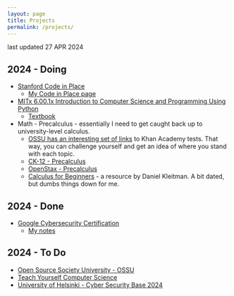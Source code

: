 ```yaml
---
layout: page
title: Projects
permalink: /projects/
---
```


last updated 27 APR 2024

## 2024 - Doing
- [Stanford Code in Place](https://codeinplace.stanford.edu/)
    - [My Code in Place page](https://1dgk.github.io/2024/04/10/code-in-place-index.html)
- [MITx 6.00.1x Introduction to Computer Science and Programming Using Python](https://learning.edx.org/course/course-v1:MITx+6.00.1x+2T2018/home)
    - [Textbook](https://1drv.ms/b/s!AJounr3vgj6XhJU3?e=TDtskQ)
- Math - Precalculus - essentially I need to get caught back up to university-level calculus.
    - [OSSU has an interesting set of links](https://github.com/ossu/computer-science/blob/master/FAQ.md#how-can-i-review-the-math-prerequisites) to Khan Academy tests. That way, you can challenge yourself and get an idea of where you stand with each topic.
    - [CK-12 - Precalculus](https://flexbooks.ck12.org/cbook/ck-12-precalculus-concepts-2.0/)
    - [OpenStax - Precalculus](https://openstax.org/details/books/precalculus-2e)
    - [Calculus for Beginners](https://math.mit.edu/~djk/calculus_beginners/index.html) - a resource by Daniel Kleitman. A bit dated, but dumbs things down for me. 

## 2024 - Done
- [Google Cybersecurity Certification](https://grow.google/certificates/cybersecurity/)
    - [My notes](https://1dgk.github.io/2024/01/24/gcc-course-index.html)

## 2024 - To Do
- [Open Source Society University - OSSU](https://github.com/ossu/computer-science/blob/master/README.md)
- [Teach Yourself Computer Science](https://teachyourselfcs.com/)
- [University of Helsinki - Cyber Security Base 2024](https://cybersecuritybase.mooc.fi/)
